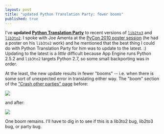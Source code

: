 ```yaml
---
layout: post
title: "updated Python Translation Party: fewer booms"
published: true
---
```



I've **updated [Python Translation
Party](http://pythontranslationparty.appspot.com/)** to recent versions of
[`lib2to3`](http://svn.python.org/projects/sandbox/trunk/2to3/lib2to3/) and
[`lib3to2`](http://bitbucket.org/amentajo/lib3to2/). I spoke with Joe Amenta at
the [PyCon 2010 poster
session](http://us.pycon.org/2010/conference/posters/accepted/) (he had a
poster on his `lib3to2` work) and he mentioned that the best thing I could do
with Python Translation Party for him was to update to the latest. :) Updating
to the latest is a *little* difficult because App Engine runs Python 2.5.2 and
`lib3to2` targets Python 2.7, so some small backporting was in order.

At the least, the new update results in fewer "booms" -- i.e. when there is
some sort of unexpected error in translating either way. The "boom" section of
the ["Crash other parties"
page](http://pythontranslationparty.appspot.com/crash/) before:

<p><img src="https://dl.dropbox.com/u/1301040/blog/2010/02/party_crash_before.png"/></p>

and after:

<p><img src="https://dl.dropbox.com/u/1301040/blog/2010/02/party_crash_after.png"/></p>

One boom remains. I'll have to dig in to see if this is a lib3to2 bug, lib2to3
bug, or party bug.

